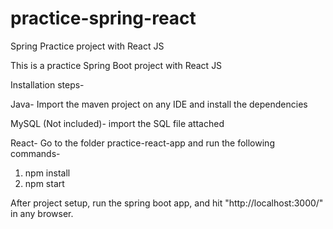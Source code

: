 # practice-spring-react
Spring Practice project with React JS

This is a practice Spring Boot project with React JS

Installation steps-

Java-
Import the maven project on any IDE and install the dependencies

MySQL (Not included)-
import the SQL file attached

React-
Go to the folder practice-react-app and run the following commands-
1. npm install
2. npm start

After project setup, run the spring boot app, and hit "http://localhost:3000/" in any browser.